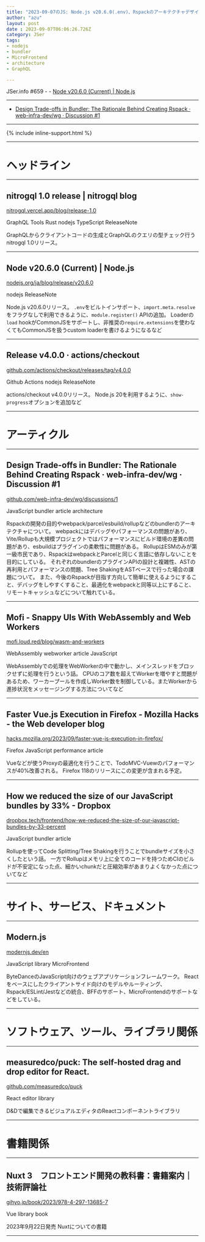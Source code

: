 ```yaml
---
title: "2023-09-07のJS: Node.js v20.6.0(.env)、Rspackのアーキテクチャデザイン、"
author: "azu"
layout: post
date : 2023-09-07T06:06:26.726Z
category: JSer
tags:
- nodejs
- bundler
- MicroFrontend
- architecture
- GraphQL

---
```


JSer.info #659 - - [Node v20.6.0 (Current) | Node.js](https://nodejs.org/ja/blog/release/v20.6.0)

---

- [Design Trade-offs in Bundler: The Rationale Behind Creating Rspack · web-infra-dev/wg · Discussion #1](https://github.com/web-infra-dev/wg/discussions/1)


----

{% include inline-support.html %}

----

<h1 class="site-genre">ヘッドライン</h1>

----

## nitrogql 1.0 release | nitrogql blog
[nitrogql.vercel.app/blog/release-1.0](https://nitrogql.vercel.app/blog/release-1.0 "nitrogql 1.0 release | nitrogql blog")
<p class="jser-tags jser-tag-icon"><span class="jser-tag">GraphQL</span> <span class="jser-tag">Tools</span> <span class="jser-tag">Rust</span> <span class="jser-tag">nodejs</span> <span class="jser-tag">TypeScript</span> <span class="jser-tag">ReleaseNote</span></p>

GraphQLからクライアントコードの生成とGraphQLのクエリの型チェック行うnitrogql 1.0リリース。


----

## Node v20.6.0 (Current) | Node.js
[nodejs.org/ja/blog/release/v20.6.0](https://nodejs.org/ja/blog/release/v20.6.0 "Node v20.6.0 (Current) | Node.js")
<p class="jser-tags jser-tag-icon"><span class="jser-tag">nodejs</span> <span class="jser-tag">ReleaseNote</span></p>

Node.js v20.6.0リリース。
`.env`をビルトインサポート、`import.meta.resolve`をフラグなしで利用できるように、`module.register()` APIの追加。
Loaderの`load` hookがCommonJSをサポートし、非推奨の`require.extensions`を使わなくてもCommonJSを扱うcustom loaderを書けるようになるなど


----

## Release v4.0.0 · actions/checkout
[github.com/actions/checkout/releases/tag/v4.0.0](https://github.com/actions/checkout/releases/tag/v4.0.0 "Release v4.0.0 · actions/checkout")
<p class="jser-tags jser-tag-icon"><span class="jser-tag">Github</span> <span class="jser-tag">Actions</span> <span class="jser-tag">nodejs</span> <span class="jser-tag">ReleaseNote</span></p>

actions/checkout v4.0.0リリース。
Node.js 20を利用するように、`show-progress`オプションを追加など


----
<h1 class="site-genre">アーティクル</h1>

----

## Design Trade-offs in Bundler: The Rationale Behind Creating Rspack · web-infra-dev/wg · Discussion #1
[github.com/web-infra-dev/wg/discussions/1](https://github.com/web-infra-dev/wg/discussions/1 "Design Trade-offs in Bundler: The Rationale Behind Creating Rspack · web-infra-dev/wg · Discussion #1")
<p class="jser-tags jser-tag-icon"><span class="jser-tag">JavaScript</span> <span class="jser-tag">bundler</span> <span class="jser-tag">article</span> <span class="jser-tag">architecture</span></p>

Rspackの開発の目的やwebpack/parcel/esbuild/rollupなどのbundlerのアーキテクチャについて。
webpackにはデバッグやパフォーマンスの問題があり、Vite/Rollupも大規模プロジェクトではパフォーマンスにビルド環境の差異の問題があり、esbuildはプラグインの柔軟性に問題がある。
RollupはESMのみが第一級市民であり、RspackはwebpackとParcelと同じく言語に依存しないことを目的にしている。
それぞれのbundlerのプラグインAPIの設計と複雑性、ASTの再利用とパフォーマンスの問題、Tree ShakingをASTベースで行った場合の課題について。
また、今後のRspackが目指す方向して簡単に使えるようにすること、デバッグをしやすくすること、最適化をwebpackと同等以上にすること、リモートキャッシュなどについて触れている。


----

## Mofi - Snappy UIs With WebAssembly and Web Workers
[mofi.loud.red/blog/wasm-and-workers](https://mofi.loud.red/blog/wasm-and-workers "Mofi - Snappy UIs With WebAssembly and Web Workers")
<p class="jser-tags jser-tag-icon"><span class="jser-tag">WebAssembly</span> <span class="jser-tag">webworker</span> <span class="jser-tag">article</span> <span class="jser-tag">JavaScript</span></p>

WebAssemblyでの処理をWebWorkerの中で動かし、メインスレッドをブロックせずに処理を行うという話。
CPUのコア数を超えてWorkerを増やすと問題があるため、ワーカープールを作成しWorker数を制御している。またWorkerから進捗状況をメッセージングする方法についてなど


----

## Faster Vue.js Execution in Firefox - Mozilla Hacks - the Web developer blog
[hacks.mozilla.org/2023/09/faster-vue-js-execution-in-firefox/](https://hacks.mozilla.org/2023/09/faster-vue-js-execution-in-firefox/ "Faster Vue.js Execution in Firefox - Mozilla Hacks - the Web developer blog")
<p class="jser-tags jser-tag-icon"><span class="jser-tag">Firefox</span> <span class="jser-tag">JavaScript</span> <span class="jser-tag">performance</span> <span class="jser-tag">article</span></p>

Vueなどが使うProxyの最適化を行うことで、TodoMVC-Vuewのパフォーマンスが40%改善される。
Firefox 118のリリースにこの変更が含まれる予定。


----

## How we reduced the size of our JavaScript bundles by 33% - Dropbox
[dropbox.tech/frontend/how-we-reduced-the-size-of-our-javascript-bundles-by-33-percent](https://dropbox.tech/frontend/how-we-reduced-the-size-of-our-javascript-bundles-by-33-percent "How we reduced the size of our JavaScript bundles by 33% - Dropbox")
<p class="jser-tags jser-tag-icon"><span class="jser-tag">JavaScript</span> <span class="jser-tag">bundler</span> <span class="jser-tag">article</span></p>

Rollupを使ってCode Splitting/Tree Shakingを行うことでbundleサイズを小さくしたという話。
一方でRollupはメモリ上に全てのコードを持つためCIのビルドが不安定になった点、細かいchunkだと圧縮効率があまりよくなかった点についてなど


----
<h1 class="site-genre">サイト、サービス、ドキュメント</h1>

----

## Modern.js
[modernjs.dev/en](https://modernjs.dev/en "Modern.js")
<p class="jser-tags jser-tag-icon"><span class="jser-tag">JavaScript</span> <span class="jser-tag">library</span> <span class="jser-tag">MicroFrontend</span></p>

ByteDanceのJavaScript向けのウェブアプリケーションフレームワーク。
Reactをベースにしたクライアントサイド向けのモデルやルーティング、Rspack/ESLint/Jestなどの統合、BFFのサポート、MicroFrontendのサポートなどをしている。


----
<h1 class="site-genre">ソフトウェア、ツール、ライブラリ関係</h1>

----

## measuredco/puck: The self-hosted drag and drop editor for React.
[github.com/measuredco/puck](https://github.com/measuredco/puck "measuredco/puck: The self-hosted drag and drop editor for React.")
<p class="jser-tags jser-tag-icon"><span class="jser-tag">React</span> <span class="jser-tag">editor </span> <span class="jser-tag">library</span></p>

D&Dで編集できるビジュアルエディタのReactコンポーネントライブラリ


----
<h1 class="site-genre">書籍関係</h1>

----

## Nuxt 3　フロントエンド開発の教科書：書籍案内｜技術評論社
[gihyo.jp/book/2023/978-4-297-13685-7](https://gihyo.jp/book/2023/978-4-297-13685-7 "Nuxt 3　フロントエンド開発の教科書：書籍案内｜技術評論社")
<p class="jser-tags jser-tag-icon"><span class="jser-tag">Vue</span> <span class="jser-tag">library</span> <span class="jser-tag">book</span></p>

2023年9月22日発売
Nuxtについての書籍


----
